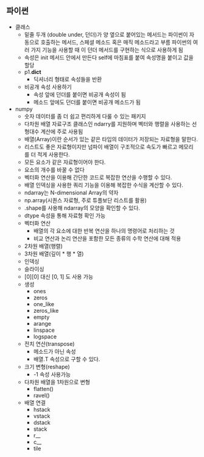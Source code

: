 ## 파이썬

- 클래스
    - 밑줄 두개 (double under, 던더)가 양 옆으로 붙어있는 메서드는 파이썬이 자동으로 호출하는 메서드, 스페셜 메소드 혹은 매직 메소드라고 부름 파이썬의 여러 가지 기능을 사용할 때 이 던더 메서드를 구현하는 식으로 사용하게 됨
    - 속성은 init 메서드 안에서 만든다 self에 마침표를 붙여 속성명을 붙이고 값을 할당
    - p1.__dict__
        - 딕셔너리 형태로 속성들을 반환
    - 비공개 속성 사용하기
        - 속성 앞에 던더를 붙이면 비공개 속성이 됨
        - 메소드 앞에도 던더를 붙이면 비공개 메소드가 됨
- numpy
    - 숫자 데이터를 좀 더 쉽고 편리하게 다룰 수 있는 패키지
    - 다차원 배열 자료구조 클래스인 ndarry를 지원하며 벡터와 행렬을 사용하는 선형대수 계산에 주로 사용됨
    - 배열(Array)이란 순서가 있는 같은 타입의 데이터가 저장되는 자료형을 말한다.
    - 리스트도 좋은 자료형이지만 넘파이 배열이 구조적으로 속도가 빠르고 메모리를 더 적게 사용한다.
    - 모든 요소가 같은 자료형이어야 한다.
    - 요소의 개수를 바꿀 수 없다
    - 벡터화 연산을 이용해 간단한 코드로 복잡한 연산을 수행할 수 있다.
    - 배열 인덱싱을 사용한 쿼리 기능을 이용해 복잡한 수식을 계산할 수 있다.
    - ndarray는 N-dimensional Array의 약자
    - np.array(시퀀스 자료형, 주로 튜플보단 리스트를 활용)
    - .shape를 사용해 ndarray의 모양을 확인할 수 있다.
    - dtype 속성을 통해 자료형 확인 가능
    - 벡터화 연산
        - 배열의 각 요소에 대한 반복 연산을 하나의 명령어로 처리하는 것
        - 비교 연산과 논리 연산을 포함한 모든 종류의 수학 연산에 대해 적용
    - 2차원 배열(행렬)
    - 3차원 배열(깊이 * 행 * 열)
    - 인덱싱
    - 슬라이싱
    - [0][0] 대신 [0, 1] 도 사용 가능
    - 생성
        - ones
        - zeros
        - one_like
        - zeros_like
        - empty
        - arange
        - linspace
        - logspace
    - 전치 연산(transpose)
        - 메소드가 아닌 속성
        - 배열.T 속성으로 구할 수 있다.
    - 크기 변형(reshape)
        - -1 속성 사용가능
    - 다차원 배열을 1차원으로 변형
        - flatten()
        - ravel()
    - 배열 연결
        - hstack
        - vstack
        - dstack
        - stack
        - r__
        - c__
        - tile